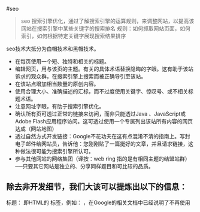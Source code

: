 #seo

> seo 搜索引擎优化，通过了解搜索引擎的运算规则，来调整网站，以提高该网站在搜索引擎中某些关键字的搜索排名
>规则：如何抓取网站页面，如何索引，如何根据特定关键字展现搜索结果排序

seo技术大抵分为白帽技术和黑帽技术。

+ 在每页使用一个短、独特和相关的标题。
+ 编辑网页，用与该页的主题。有关的具体术语替换隐晦的字眼。这有助于该站诉求的观众群，在搜索引擎上搜索而被正确导引至该站。
+ 在该站点增加相当数量的原创内容。
+ 使用合理大小、准确描述的汇标，而不过度使用关键字、惊叹号、或不相关标题术语。
+ 注意网址字眼，有助于搜索引擎优化。
+ 确认所有页可透过正常的链接来访问，而非只能透过Java 、JavaScript或Adobe Flash应用程序访问。这可透过使用一个专属列出该站所有内容的网页达成（网站地图）
+ 透过自然方式开发链接：Google不花功夫在这有点混淆不清的指南上。写封电子邮件给网站员，告诉他：您刚刚贴了一篇挺好的文章，并且请求链接，这种做法很可能为搜索引擎所认可。
+ 参与其他网站的网络集团（译按：web ring 指的是有相同主题的结盟站群）──只要其它网站是独立的、分享同样题目和可比较的品质。


## 除去非开发细节，我们大该可以提炼出以下的信息：

标题： 即HTML的 <title></title> 标签，例如： <title>浅谈SPA、SEO、SSR | XXX 的博客</title> ，在Google的相关文档中已经说明了不再使用<title> 标签作为Meta，但是经常会配合 description出现在搜索的结果上


描述： 即HTML<meta>标签的description，例如百度百科的一个词条的 description：
<meta name="description" content="通常所说的META标签，是在HTML网页源代码中一个重要的html标签。META标签用来描述一个HTML网页文档的属性，例如作者、日期和时间、网页描述、关键词、页面刷新等。...">

关键字： 即HTML<meta>标签的keywords， 例如
<meta name="keywords" content="META标签 META标签作用 META标签组成 META标签属性 META标签描述设计 META标签错误 META标签标签">
Google的相关文档中也没有提到过使用meta keywords， Quora也讨论过Google是否还在使用meta keywords这个问题，大部分的回答都是谷歌已经不再使用它了，但是其它的一些搜索引擎比如百度等还在使用meta keywords。
